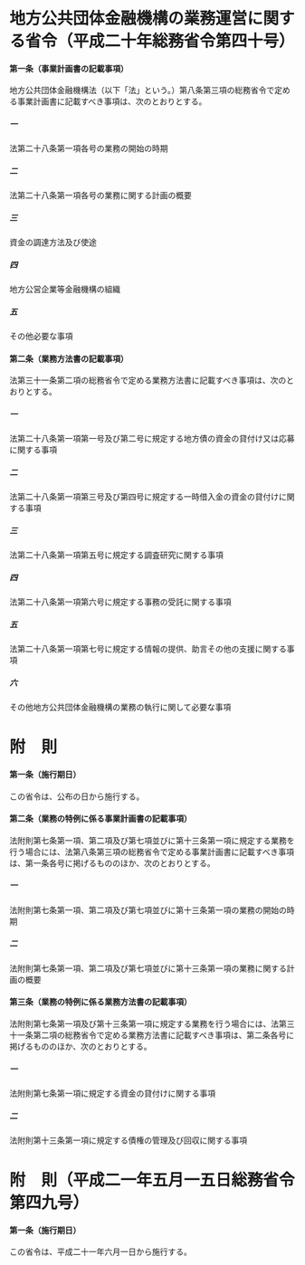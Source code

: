 # 地方公共団体金融機構の業務運営に関する省令（平成二十年総務省令第四十号）
#### 第一条（事業計画書の記載事項）
地方公共団体金融機構法（以下「法」という。）第八条第三項の総務省令で定める事業計画書に記載すべき事項は、次のとおりとする。
##### 一
法第二十八条第一項各号の業務の開始の時期
##### 二
法第二十八条第一項各号の業務に関する計画の概要
##### 三
資金の調達方法及び使途
##### 四
地方公営企業等金融機構の組織
##### 五
その他必要な事項
#### 第二条（業務方法書の記載事項）
法第三十一条第二項の総務省令で定める業務方法書に記載すべき事項は、次のとおりとする。
##### 一
法第二十八条第一項第一号及び第二号に規定する地方債の資金の貸付け又は応募に関する事項
##### 二
法第二十八条第一項第三号及び第四号に規定する一時借入金の資金の貸付けに関する事項
##### 三
法第二十八条第一項第五号に規定する調査研究に関する事項
##### 四
法第二十八条第一項第六号に規定する事務の受託に関する事項
##### 五
法第二十八条第一項第七号に規定する情報の提供、助言その他の支援に関する事項
##### 六
その他地方公共団体金融機構の業務の執行に関して必要な事項
# 附　則
#### 第一条（施行期日）
この省令は、公布の日から施行する。
#### 第二条（業務の特例に係る事業計画書の記載事項）
法附則第七条第一項、第二項及び第七項並びに第十三条第一項に規定する業務を行う場合には、法第八条第三項の総務省令で定める事業計画書に記載すべき事項は、第一条各号に掲げるもののほか、次のとおりとする。
##### 一
法附則第七条第一項、第二項及び第七項並びに第十三条第一項の業務の開始の時期
##### 二
法附則第七条第一項、第二項及び第七項並びに第十三条第一項の業務に関する計画の概要
#### 第三条（業務の特例に係る業務方法書の記載事項）
法附則第七条第一項及び第十三条第一項に規定する業務を行う場合には、法第三十一条第二項の総務省令で定める業務方法書に記載すべき事項は、第二条各号に掲げるもののほか、次のとおりとする。
##### 一
法附則第七条第一項に規定する資金の貸付けに関する事項
##### 二
法附則第十三条第一項に規定する債権の管理及び回収に関する事項
# 附　則（平成二一年五月一五日総務省令第四九号）
#### 第一条（施行期日）
この省令は、平成二十一年六月一日から施行する。
